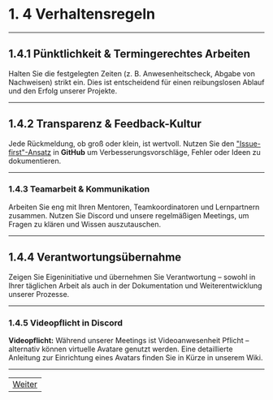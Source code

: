 # 1. 4 Verhaltensregeln

---

## 1.4.1 Pünktlichkeit & Termingerechtes Arbeiten

Halten Sie die festgelegten Zeiten (z. B. Anwesenheitscheck, Abgabe von Nachweisen) strikt ein. Dies ist entscheidend für einen reibungslosen Ablauf und den Erfolg unserer Projekte.

---

## 1.4.2 Transparenz & Feedback-Kultur

Jede Rückmeldung, ob groß oder klein, ist wertvoll. Nutzen Sie den ["Issue-first"-Ansatz](https://github.com/NADOOIT/NADOO-Launchpad/issues/new/choose) in __GitHub__ um Verbesserungsvorschläge, Fehler oder Ideen zu dokumentieren.

---

### 1.4.3 Teamarbeit & Kommunikation

Arbeiten Sie eng mit Ihren Mentoren, Teamkoordinatoren und Lernpartnern zusammen. Nutzen Sie Discord und unsere regelmäßigen Meetings, um Fragen zu klären und Wissen auszutauschen.

---

## 1.4.4 Verantwortungsübernahme

Zeigen Sie Eigeninitiative und übernehmen Sie Verantwortung – sowohl in Ihrer täglichen Arbeit als auch in der Dokumentation und Weiterentwicklung unserer Prozesse.

---

### 1.4.5 Videopflicht in Discord

__Videopflicht:__
Während unserer Meetings ist Videoanwesenheit Pflicht – alternativ können virtuelle Avatare genutzt werden. Eine detaillierte Anleitung zur Einrichtung eines Avatars finden Sie in Kürze in unserem Wiki.

---

| |
| --- |
| [Weiter](/docs/1/5/README.md) |
